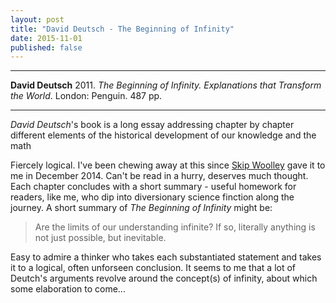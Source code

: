 ```yaml
---
layout: post
title: "David Deutsch - The Beginning of Infinity"
date: 2015-11-01
published: false
---
```




***

<b>David Deutsch</b> 2011.  _The Beginning of Infinity. Explanations that Transform the World_. London: Penguin. 487 pp.

***



*David Deutsch*'s book is a long essay addressing  chapter by chapter different elements of the historical development of our knowledge and the math


Fiercely logical.  I've been chewing away at this since <a href="https://skiptonwoolleyresearch.wordpress.com/"> Skip Woolley</a> gave it to me in December 2014.  Can't be read in a hurry, deserves much thought. Each chapter concludes with a short summary - useful homework for readers, like me, who dip into diversionary science finction along the journey.  A short summary of _The Beginning of Infinity_ might be: 

>Are the limits of our understanding infinite?  If so, literally anything is not just possible, but inevitable.

Easy to admire a thinker who takes each substantiated statement and takes it to a logical, often unforseen conclusion.  It seems to me that a lot of Deutch's arguments revolve around the concept(s) of infinity,  about which some elaboration to come...
